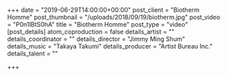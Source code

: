 +++
date = "2019-06-29T14:00:00+00:00"
post_client = "Biotherm Homme"
post_thumbnail = "/uploads/2018/09/19/biotherm.jpg"
post_video = "P0n1lBtS0hA"
title = "Biotherm Homme"
post_type = "video"
[post_details]
atom_coproduction = false
details_artist = ""
details_coordinator = ""
details_director = "Jimmy Ming Shum"
details_music = "Takaya Takumi"
details_producer = "Artist Bureau Inc."
details_talent = ""

+++
